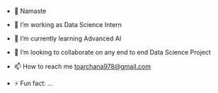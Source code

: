 - 👋 Namaste
- 🔭 I’m working as Data Science Intern
- 🌱 I’m currently learning Advanced AI
- 💞️ I’m looking to collaborate on any end to end Data Science Project
- 📫 How to reach me toarchana978@gmail.com

- ⚡ Fun fact: ...

<!---
Archana0303/Archana0303 is a ✨ special ✨ repository because its `README.md` (this file) appears on your GitHub profile.
You can click the Preview link to take a look at your changes.
--->
